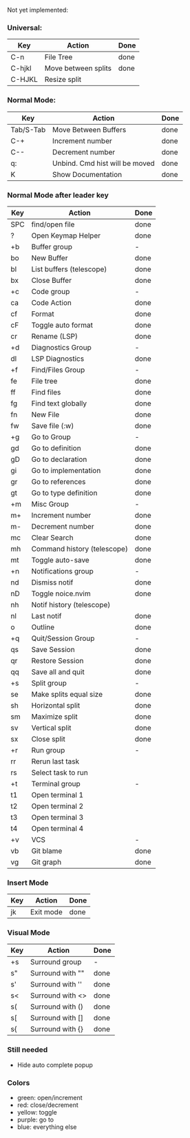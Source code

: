 Not yet implemented:

### Universal:

| Key    | Action              | Done |
| ------ | ------------------- | ---- |
| C-n    | File Tree           | done |
| C-hjkl | Move between splits | done |
| C-HJKL | Resize split        |      |

### Normal Mode:

| Key       | Action                         | Done |
| --------- | ------------------------------ | ---- |
| Tab/S-Tab | Move Between Buffers           | done |
| C-+       | Increment number               | done |
| C--       | Decrement number               | done |
| q:        | Unbind. Cmd hist will be moved | done |
| K         | Show Documentation             | done |

### Normal Mode after leader key

| Key | Action                      | Done |
| --- | --------------------------- | ---- |
| SPC | find/open file              | done |
| ?   | Open Keymap Helper          | done |
| +b  | Buffer group                | -    |
| bo  | New Buffer                  | done |
| bl  | List buffers (telescope)    | done |
| bx  | Close Buffer                | done |
| +c  | Code group                  | -    |
| ca  | Code Action                 | done |
| cf  | Format                      | done |
| cF  | Toggle auto format          | done |
| cr  | Rename (LSP)                | done |
| +d  | Diagnostics Group           | -    |
| dl  | LSP Diagnostics             | done |
| +f  | Find/Files Group            | -    |
| fe  | File tree                   | done |
| ff  | Find files                  | done |
| fg  | Find text globally          | done |
| fn  | New File                    | done |
| fw  | Save file (:w)              | done |
| +g  | Go to Group                 | -    |
| gd  | Go to definition            | done |
| gD  | Go to declaration           | done |
| gi  | Go to implementation        | done |
| gr  | Go to references            | done |
| gt  | Go to type definition       | done |
| +m  | Misc Group                  | -    |
| m+  | Increment number            | done |
| m-  | Decrement number            | done |
| mc  | Clear Search                | done |
| mh  | Command history (telescope) | done |
| mt  | Toggle auto-save            | done |
| +n  | Notifications group         | -    |
| nd  | Dismiss notif               | done |
| nD  | Toggle noice.nvim           | done |
| nh  | Notif history (telescope)   |      |
| nl  | Last notif                  | done |
| o   | Outline                     | done |
| +q  | Quit/Session Group          | -    |
| qs  | Save Session                | done |
| qr  | Restore Session             | done |
| qq  | Save all and quit           | done |
| +s  | Split group                 | -    |
| se  | Make splits equal size      | done |
| sh  | Horizontal split            | done |
| sm  | Maximize split              | done |
| sv  | Vertical split              | done |
| sx  | Close split                 | done |
| +r  | Run group                   | -    |
| rr  | Rerun last task             |      |
| rs  | Select task to run          |      |
| +t  | Terminal group              | -    |
| t1  | Open terminal 1             |      |
| t2  | Open terminal 2             |      |
| t3  | Open terminal 3             |      |
| t4  | Open terminal 4             |      |
| +v  | VCS                         | -    |
| vb  | Git blame                   | done |
| vg  | Git graph                   | done |

### Insert Mode

| Key | Action    | Done |
| --- | --------- | ---- |
| jk  | Exit mode | done |

### Visual Mode

| Key | Action           | Done |
| --- | ---------------- | ---- |
| +s  | Surround group   | -    |
| s"  | Surround with "" | done |
| s'  | Surround with '' | done |
| s<  | Surround with <> | done |
| s(  | Surround with () | done |
| s[  | Surround with [] | done |
| s{  | Surround with {} | done |

### Still needed

- Hide auto complete popup

### Colors

- green: open/increment
- red: close/decrement
- yellow: toggle
- purple: go to
- blue: everything else
